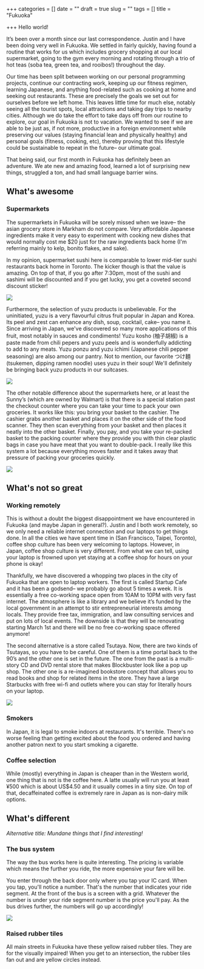 +++
categories = []
date = ""
draft = true
slug = ""
tags = []
title = "Fukuoka"

+++
Hello world!

It’s been over a month since our last correspondence. Justin and I have been doing very well in Fukuoka. We settled in fairly quickly, having found a routine that works for us which includes grocery shopping at our local supermarket, going to the gym every morning and rotating through a trio of hot teas (soba tea, green tea, and rooibos!) throughout the day.

Our time has been split between working on our personal programming projects, continue our contracting work, keeping up our fitness regimen, learning Japanese, and anything food-related such as cooking at home and seeking out restaurants. These are precisely the goals we set out for ourselves before we left home. This leaves little time for much else, notably seeing all the tourist spots, local attractions and taking day trips to nearby cities. Although we do take the effort to take days off from our routine to explore, our goal in Fukuoka is not to vacation. We wanted to see if we are able to be just as, if not more, productive in a foreign environment while preserving our values (staying financial lean and physically healthy) and personal goals (fitness, cooking, etc), thereby proving that this lifestyle could be sustainable to repeat in the future– our ultimate goal.

That being said, our first month in Fukuoka has definitely been an adventure. We ate new and amazing food, learned a lot of surprising new things, struggled a ton, and had small language barrier wins.

## What's awesome

### Supermarkets

The supermarkets in Fukuoka will be sorely missed when we leave– the asian grocery store in Markham do not compare. Very affordable Japanese ingredients make it very easy to experiment with cooking new dishes that would normally cost me $20 just for the raw ingredients back home (I'm referring mainly to kelp, bonito flakes, and sake). 

In my opinion, supermarket sushi here is comparable to lower mid-tier sushi restaurants back home in Toronto. The kicker though is that the value is amazing. On top of that, if you go after 7:30pm, most of the sushi and sashimi will be discounted and if you get lucky, you get a coveted second discount sticker!

![](/uploads/MVIMG_20190124_202222.jpg)

Furthermore, the selection of yuzu products is unbelievable. For the uninitiated, yuzu is a very flavourful citrus fruit popular in Japan and Korea. Its peel and zest can enhance any dish, soup, cocktail, cake– you name it. Since arriving in Japan, we've discovered so many more applications of this fruit, most notably in sauces and condiments! Yuzu kosho (柚子胡椒) is a paste made from chili pepers and yuzu peels and is wonderfully addicting to add to any meats. Yuzu ponzu and yuzu ichimi (Japanese chili pepper seasoning) are also among our pantry. Not to mention, our favorite つけ麺 (tsukemen, dipping ramen noodle) uses yuzu in their soup! We'll definitely be bringing back yuzu products in our suitcases.

![](/uploads/MVIMG_20190120_130509.jpg)

The other notable difference about the supermarkets here, or at least the Sunny’s (which are owned by Walmart) is that there is a special station past the checkout counter where you can take your time to pack your own groceries. It works like this: you bring your basket to the cashier. The cashier grabs another basket and places it on the other side of the food scanner. They then scan everything from your basket and then places it neatly into the other basket. Finally, you pay, and you take your re-packed basket to the packing counter where they provide you with thin clear plastic bags in case you have meat that you want to double-pack. I really like this system a lot because everything moves faster and it takes away that pressure of packing your groceries quickly.

![](/uploads/MVIMG_20190214_113749.jpg)

## What's not so great

### Working remotely

This is without a doubt the biggest disappointment we have encountered in Fukuoka (and maybe Japan in general?). Justin and I both work remotely, so we only need a reliable internet connection and our laptops to get things done. In all the cities we have spent time in (San Francisco, Taipei, Toronto), coffee shop culture has been very welcoming to laptops. However, in Japan, coffee shop culture is very different. From what we can tell, using your laptop is frowned upon yet staying at a coffee shop for hours on your phone is okay!

Thankfully, we have discovered a whopping two places in the city of Fukuoka that are open to laptop workers. The first is called Startup Cafe and it has been a godsend– we probably go about 5 times a week. It is essentially a free co-working space open from 10AM to 10PM with very fast internet. The atmosphere is like a library and we believe it’s funded by the local government in an attempt to stir entrepreneurial interests among locals. They provide free tax, immigration, and law consulting services and put on lots of local events. The downside is that they will be renovating starting March 1st and there will be no free co-working space offered anymore!

The second alternative is a store called Tsutaya. Now, there are two kinds of Tsutayas, so you have to be careful. One of them is a time portal back to the 90’s and the other one is set in the future. The one from the past is a multi-story CD and DVD rental store that makes Blockbuster look like a pop up shop. The other one is a re-imagined bookstore concept that allows you to read books and shop for related items in the store. They have a large Starbucks with free wi-fi and outlets where you can stay for literally hours on your laptop.

![](/uploads/MVIMG_20190130_152812.jpg)

### Smokers

In Japan, it is legal to smoke indoors at restaurants. It's terrible. There's no worse feeling than getting excited about the food you ordered and having another patron next to you start smoking a cigarette.

### Coffee selection

While (mostly) everything in Japan is cheaper than in the Western world, one thing that is not is the coffee here. A latte usually will run you at least ¥500 which is about US$4.50 and it usually comes in a tiny size. On top of that, decaffeinated coffee is extremely rare in Japan as is non-dairy milk options.

## What's different

_Alternative title: Mundane things that I find interesting!_

### The bus system

The way the bus works here is quite interesting. The pricing is variable which means the further you ride, the more expensive your fare will be. 

You enter through the back door only where you tap your IC card. When you tap, you'll notice a number. That's the number that indicates your ride segment. At the front of the bus is a screen with a grid. Whatever the number is under your ride segment number is the price you'll pay. As the bus drives further, the numbers will go up accordingly!

![](/uploads/MVIMG_20190212_174711.jpg)

### Raised rubber tiles

All main streets in Fukuoka have these yellow raised rubber tiles. They are for the visually impaired! When you get to an intersection, the rubber tiles fan out and are yellow circles instead. 
